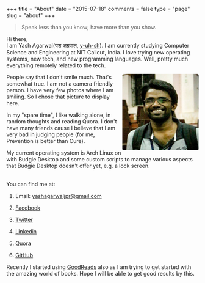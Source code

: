 +++
title = "About"
date = "2015-07-18"
comments = false
type = "page"
slug = "about"
+++

> Speak less than you know; have more than you show.

Hi there,<br>
I am Yash Agarwal(यश अग्रवाल, <a href="https://www.youtube.com/watch?v=mzJVVcVVbA4" target="_blank">y-uh-sh</a>). I am currently studying Computer Science and Engineering at NIT Calicut, India. I love trying new operating systems, new tech, and new programming languages. Well, pretty much everything remotely related to the tech.

<img style="width: 200px; height: 200px; border-radius: 2%; float: right;" src="/images/yash.jpg">

People say that I don't smile much. That's somewhat true. I am not a camera friendly person. I have very few photos where I am smiling. So I chose that picture to display here.

In my "spare time", I like walking alone, in random thoughts and reading Quora. I don't have many friends cause I believe that I am very bad in judging people (for me, Prevention is better than Cure).

My current operating system is Arch Linux on with Budgie Desktop and some custom scripts to manage various aspects that Budgie Desktop doesn't offer yet, e.g. a lock screen.

<br>
You can find me at:

1. Email: [&#121;&#097;&#115;&#104;&#097;&#103;&#097;&#114;&#119;&#097;&#108;&#106;&#112;&#114;&#064;&#103;&#109;&#097;&#105;&#108;&#046;&#099;&#111;&#109;](mailto:"&#121;&#097;&#115;&#104;&#097;&#103;&#097;&#114;&#119;&#097;&#108;&#106;&#112;&#114;&#064;&#103;&#109;&#097;&#105;&#108;&#046;&#099;&#111;&#109;")

2. [Facebook](https://www.facebook.com/theyashagarwal)

3. [Twitter](https://www.twitter.com/theyashagarwal)

4. [Linkedin](https://www.linkedin.com/in/theyashagarwal)

5. [Quora](https://www.quora.com/profile/Yash-Agarwal-140)

6. [GitHub](https://www.github.com/yash2696)

Recently I started using [GoodReads](https://www.goodreads.com/user/show/63354397-yash-agarwal) also as I am trying to get started with the amazing world of books. Hope I will be able to get good results by this.